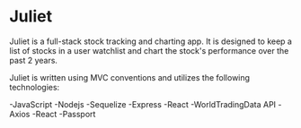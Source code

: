 # Juliet

Juliet is a full-stack stock tracking and charting app.  It is designed to keep a list of stocks in a user watchlist and chart the stock's performance over the past 2 years.  

Juliet is written using MVC conventions and utilizes the following technologies:

-JavaScript
-Nodejs
-Sequelize
-Express
-React
-WorldTradingData API
-Axios
-React
-Passport
